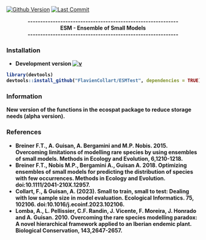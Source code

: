 [![Github Version](https://img.shields.io/badge/dev%20version-0.1-53AA93.svg)](https://github.com/FlavienCollart/ESMTest)
[![Last Commit](https://img.shields.io/badge/Last%20Commit-May-8E3145.svg)](https://github.com/FlavienCollart/ESMTest/commits/main)

<div align="center">
<b>------------------------------------------------------------<br/>
<b>ESM - Ensemble of Small Models<br/>
<b>------------------------------------------------------------<br/>
</b>
</div>


### <i class="fas fa-tools"></i> Installation



- **Development version** [![v](https://img.shields.io/badge/dev%20version-0.1-53AA93.svg)](https://github.com/FlavienCollart/ESMTest)
```R
library(devtools)
devtools::install_github("FlavienCollart/ESMTest", dependencies = TRUE)
```

### Information

New version of the functions in the ecospat package to reduce storage needs (alpha version).


### References

  - Breiner F.T., A. Guisan, A. Bergamini and M.P. Nobis. 2015. Overcoming limitations of modelling rare species by using ensembles of small models. Methods in Ecology and Evolution, 6,1210-1218.
  - Breiner F.T., Nobis M.P., Bergamini A., Guisan A. 2018. Optimizing ensembles of small models for predicting the distribution of species with few occurrences. Methods in Ecology and Evolution. doi:10.1111/2041-210X.12957.
  - Collart, F., & Guisan, A. (2023). Small to train, small to test: Dealing with low sample size in model evaluation. Ecological Informatics. 75, 102106. doi:10.1016/j.ecoinf.2023.102106.
  - Lomba, A., L. Pellissier, C.F. Randin, J. Vicente, F. Moreira, J. Honrado and A. Guisan. 2010. Overcoming the rare species modelling paradox: A novel hierarchical framework applied to an Iberian endemic plant. Biological Conservation, 143,2647-2657.
